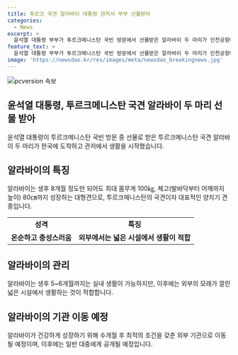 ```yaml
---
title: 투르크 국견 알라바이 대통령 관저서 부부 선물받아
categories:
  - News
excerpt: >
  윤석열 대통령 부부가 투르크메니스탄 국빈 방문에서 선물받은 알라바이 두 마리가 인천공항에 도착했다. 40일 가량 된 알라바이는 대통령 관저에서 윤 대통령과 함께 생활할 예정이며, 일정 수준 이상으로 성장하면 과천 서울대공원에서 사육될 예정이다. 알라바이는 대형견으로 최대 몸무게 100kg, 체고 80cm에 이르며, 앞발을 들고 서면 성인 키를 훌쩍 넘는다. 윤 대통령 부부의 동물 사랑에 감명받은 투르크메니스탄 대통령 부부가 선물로 전해졌으며, 앞으로 알라바이의 건강과 공개 방안에 대한 관심이 계속될 것으로 전해졌다. 
feature_text: >
  윤석열 대통령 부부가 투르크메니스탄 국빈 방문에서 선물받은 알라바이 두 마리가 인천공항에 도착했다. 40일 가량 된 알라바이는 대통령 관저에서 윤 대통령과 함께 생활할 예정이며, 일정 수준 이상으로 성장하면 과천 서울대공원에서 사육될 예정이다. 알라바이는 대형견으로 최대 몸무게 100kg, 체고 80cm에 이르며, 앞발을 들고 서면 성인 키를 훌쩍 넘는다. 윤 대통령 부부의 동물 사랑에 감명받은 투르크메니스탄 대통령 부부가 선물로 전해졌으며, 앞으로 알라바이의 건강과 공개 방안에 대한 관심이 계속될 것으로 전해졌다. 
image: 'https://newsdao.kr/res/images/meta/newsdao_breakingnews.jpg'
---
```


<p><img src="https://newsdao.kr/res/images/meta/newsdao_breakingnews.jpg" alt="pcversion 속보" /></p>

<h2 data-ke-size="size26">윤석열 대통령, 투르크메니스탄 국견 알라바이 두 마리 선물 받아</h2>

<p data-ke-size="size16">윤석열 대통령이 투르크메니스탄 국빈 방문 중 선물로 받은 투르크메니스탄 국견 알라바이 두 마리가 한국에 도착하고 관저에서 생활을 시작했습니다.</p>

<h2 data-ke-size="size24">알라바이의 특징</h2>

<p data-ke-size="size16">알라바이는 생후 8개월 정도만 되어도 최대 몸무게 100㎏, 체고(발바닥부터 어깨까지 높이) 80㎝까지 성장하는 대형견으로, 투르크메니스탄의 국견이자 대표적인 양치기 견종입니다.</p>

<table>
    <tr>
        <td style="text-align: center; height: 17px;"><b>성격</b></td>
        <td style="text-align: center; height: 17px;"><b>특징</b></td>
    </tr>
    <tr>
        <td style="text-align: center; height: 17px;"><b>온순하고 충성스러움</b></td>
        <td style="text-align: center; height: 17px;"><b>외부에서는 넓은 시설에서 생활이 적합</b></td>
    </tr>
</table>

<h2 data-ke-size="size24">알라바이의 관리</h2>

<p data-ke-size="size16">알라바이는 생후 5~6개월까지는 실내 생활이 가능하지만, 이후에는 외부의 모래가 깔린 넓은 시설에서 생활하는 것이 적합합니다.</p>

<h2 data-ke-size="size24">알라바이의 기관 이동 예정</h2>

<p data-ke-size="size16">알라바이가 건강하게 성장하기 위해 수개월 후 최적의 조건을 갖춘 외부 기관으로 이동될 예정이며, 이후에는 일반 대중에게 공개될 예정입니다.</p>

<p data-ke-size="size16">&nbsp;</p>

